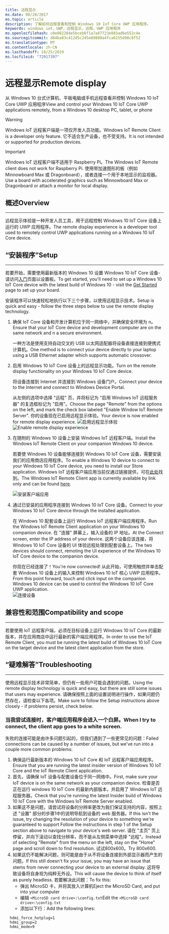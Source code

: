 ```yaml
---
title: 远程显示
ms.date: 08/28/2017
ms.topic: article
description: 了解如何远程查看和控制 Windows 10 IoT Core UWP 应用程序。
keywords: windows iot，UWP，远程显示，远程，UWP 应用程序
ms.openlocfilehash: c0e082284e5bceb6f1a7a87723e883ad6e552c4e
ms.sourcegitcommit: d84ba83c412d5c245e89880a4fca6155d98c8f52
ms.translationtype: MT
ms.contentlocale: zh-CN
ms.lasthandoff: 10/25/2019
ms.locfileid: "72917397"
---
```

# <a name="remote-display"></a><span data-ttu-id="153c3-104">远程显示</span><span class="sxs-lookup"><span data-stu-id="153c3-104">Remote display</span></span>
<span data-ttu-id="153c3-105">从 Windows 10 台式计算机、平板电脑或手机远程查看并控制 Windows 10 IoT Core UWP 应用程序</span><span class="sxs-lookup"><span data-stu-id="153c3-105">View and control your Windows 10 IoT Core UWP applications remotely, from a Windows 10 desktop PC, tablet, or phone</span></span>

> [!WARNING]
> <span data-ttu-id="153c3-106">Windows IoT 远程客户端是一项仅开发人员功能。</span><span class="sxs-lookup"><span data-stu-id="153c3-106">Windows IoT Remote Client is a developer only feature.</span></span> <span data-ttu-id="153c3-107">它不适合生产设备，也不受支持。</span><span class="sxs-lookup"><span data-stu-id="153c3-107">It is not intended or supported for production devices.</span></span>

> [!IMPORTANT]
> <span data-ttu-id="153c3-108">Windows IoT 远程客户端不适用于 Raspberry Pi。</span><span class="sxs-lookup"><span data-stu-id="153c3-108">The Windows IoT Remote client does not work for Raspberry Pi.</span></span> <span data-ttu-id="153c3-109">使用带加速图形的板（例如 Minnowboard Max 或 Dragonboard），或者连接一个用于本地显示的监视器。</span><span class="sxs-lookup"><span data-stu-id="153c3-109">Use a board with accelerated graphics such as Minnowboard Max or Dragonboard or attach a monitor for local display.</span></span>

## <a name="overview"></a><span data-ttu-id="153c3-110">概述</span><span class="sxs-lookup"><span data-stu-id="153c3-110">Overview</span></span>
___
<span data-ttu-id="153c3-111">远程显示体验是一种开发人员工具，用于远程控制 Windows 10 IoT Core 设备上运行的 UWP 应用程序。</span><span class="sxs-lookup"><span data-stu-id="153c3-111">The remote display experience is a developer tool used to remotely control UWP applications running on a Windows 10 IoT Core device.</span></span>   

## <a name="setup"></a><span data-ttu-id="153c3-112">“安装程序”</span><span class="sxs-lookup"><span data-stu-id="153c3-112">Setup</span></span>
___
<span data-ttu-id="153c3-113">若要开始，需要使用最新版本的 Windows 10 设置 Windows 10 IoT Core 设备-请访问[入门](https://developer.microsoft.com/en-us/windows/iot/getstarted)页面以设置板。</span><span class="sxs-lookup"><span data-stu-id="153c3-113">To get started, you'll need to set up a Windows 10 IoT Core device with the latest build of Windows 10 - visit the [Get Started](https://developer.microsoft.com/en-us/windows/iot/getstarted) page to set up your board.</span></span>

<span data-ttu-id="153c3-114">安装程序可以快速轻松地执行以下三个步骤，以使用远程显示技术。</span><span class="sxs-lookup"><span data-stu-id="153c3-114">Setup is quick and easy - follow the three steps below to use the remote display technology.</span></span>

1. <span data-ttu-id="153c3-115">确保 IoT Core 设备和开发计算机位于同一网络中，并确保安全环境为 n。</span><span class="sxs-lookup"><span data-stu-id="153c3-115">Ensure that your IoT Core device and development computer are on the same network and n a secure environment.</span></span>

    <span data-ttu-id="153c3-116">一种方法是使用支持自动交叉的 USB 以太网适配器将设备直接连接到便携式计算机。</span><span class="sxs-lookup"><span data-stu-id="153c3-116">One method is to connect your device directly to your laptop using a USB Ethernet adapter which supports automatic crossover.</span></span>

1. <span data-ttu-id="153c3-117">启用 Windows 10 IoT Core 设备上的远程显示功能。</span><span class="sxs-lookup"><span data-stu-id="153c3-117">Turn on the remote display functionality on your Windows 10 IoT Core device.</span></span>
  
    <span data-ttu-id="153c3-118">将设备连接到 Internet 并连接到 Windows 设备门户。</span><span class="sxs-lookup"><span data-stu-id="153c3-118">Connect your device to the Internet and connect to Windows Device Portal.</span></span>
  
    <span data-ttu-id="153c3-119">从左侧的选项中选择 "远程" 页，并将标记为 "启用 Windows IoT 远程服务器" 的复选框标记为 "启用"。</span><span class="sxs-lookup"><span data-stu-id="153c3-119">Choose the page "Remote" from the options on the left, and mark the check box labeled "Enable Window IoT Remote Server".</span></span>  <span data-ttu-id="153c3-120">你的设备现在已启用远程显示体验。</span><span class="sxs-lookup"><span data-stu-id="153c3-120">Your device is now enabled for remote display experience.</span></span>
    <span data-ttu-id="153c3-121">![启用远程显示体验](../media/RemoteDisplay/enable-remote.png)</span><span class="sxs-lookup"><span data-stu-id="153c3-121">![Enable remote display experience](../media/RemoteDisplay/enable-remote.png)</span></span>

1. <span data-ttu-id="153c3-122">在随附的 Windows 10 设备上安装 Windows IoT 远程客户端。</span><span class="sxs-lookup"><span data-stu-id="153c3-122">Install the Windows IoT Remote Client on your companion Windows 10 device.</span></span>
  
    <span data-ttu-id="153c3-123">若要使 Windows 10 设备能够连接到 Windows 10 IoT Core 设备，需要安装我们的应用商店应用程序。</span><span class="sxs-lookup"><span data-stu-id="153c3-123">To enable a Windows 10 device to connect to your Windows 10 IoT Core device, you need to install our Store application.</span></span>  <span data-ttu-id="153c3-124">Windows IoT 远程客户端应用当前仅通过链接提供，可在[此处](https://www.microsoft.com/en-us/store/apps/iot-remote-client/9nblggh5mnxz)找到。</span><span class="sxs-lookup"><span data-stu-id="153c3-124">The Windows IoT Remote Client app is currently available by link only and can be found [here](https://www.microsoft.com/en-us/store/apps/iot-remote-client/9nblggh5mnxz).</span></span>
    
    ![安装客户端应用](../media/RemoteDisplay/store-app.png)


1. <span data-ttu-id="153c3-126">通过已安装的应用程序连接到 Windows 10 IoT Core 设备。</span><span class="sxs-lookup"><span data-stu-id="153c3-126">Connect to your Windows 10 IoT Core device through the installed application.</span></span>
  
    <span data-ttu-id="153c3-127">在 Windows 10 配套设备上运行 Windows IoT 远程客户端应用程序。</span><span class="sxs-lookup"><span data-stu-id="153c3-127">Run the Windows IoT Remote Client application on your Windows 10 companion device.</span></span>  <span data-ttu-id="153c3-128">在 "连接" 屏幕上，输入设备的 IP 地址。</span><span class="sxs-lookup"><span data-stu-id="153c3-128">At the Connect screen, enter the IP address of your device.</span></span> <span data-ttu-id="153c3-129">这两个设备应该连接，将 Windows 10 IoT Core 设备的 UI 体验远程处理到配套设备上。</span><span class="sxs-lookup"><span data-stu-id="153c3-129">The two devices should connect, remoting the UI experience of the Windows 10 IoT Core device to the companion device.</span></span>
    
    <span data-ttu-id="153c3-130">你现在已经连接了！</span><span class="sxs-lookup"><span data-stu-id="153c3-130">You're now connected!</span></span> <span data-ttu-id="153c3-131">从此开始，可使用触控并单击配套 Windows 10 设备上的输入来控制 Windows 10 IoT 核心 UWP 应用程序。</span><span class="sxs-lookup"><span data-stu-id="153c3-131">From this point forward, touch and click input on the companion Windows 10 device can be used to control the Windows 10 IoT Core UWP application.</span></span>  
    ![连接设备](../media/RemoteDisplay/connect-device.png)
      

## <a name="compatibility-and-scope"></a><span data-ttu-id="153c3-133">兼容性和范围</span><span class="sxs-lookup"><span data-stu-id="153c3-133">Compatibility and scope</span></span>
___
<span data-ttu-id="153c3-134">若要使用 IoT 远程客户端，必须在目标设备上运行 Windows 10 IoT Core 的最新版本，并在应用商店中运行最新的客户端应用程序。</span><span class="sxs-lookup"><span data-stu-id="153c3-134">In order to use the IoT Remote Client, you must be running the latest build of Windows 10 IoT Core on the target device and the latest client application from the store.</span></span> 
    
  
## <a name="troubleshooting"></a><span data-ttu-id="153c3-135">“疑难解答”</span><span class="sxs-lookup"><span data-stu-id="153c3-135">Troubleshooting</span></span>
___
<span data-ttu-id="153c3-136">使用远程显示技术非常简单，但仍有一些用户可能会遇到的问题。</span><span class="sxs-lookup"><span data-stu-id="153c3-136">Using the remote display technology is quick and easy, but there are still some issues that users may experience.</span></span>  <span data-ttu-id="153c3-137">请确保按照上面的设置说明进行操作，如果问题仍然存在，请检查以下各项。</span><span class="sxs-lookup"><span data-stu-id="153c3-137">Make sure to follow the Setup instructions above closely - if problems persist, check below.</span></span>

### <a name="when-i-try-to-connect-the-client-app-goes-to-a-white-screen"></a><span data-ttu-id="153c3-138">当我尝试连接时，客户端应用程序会进入一个白屏。</span><span class="sxs-lookup"><span data-stu-id="153c3-138">When I try to connect, the client app goes to a white screen.</span></span>
<span data-ttu-id="153c3-139">失败的连接可能是由许多问题引起的，但我们遇到了一些更常见的问题：</span><span class="sxs-lookup"><span data-stu-id="153c3-139">Failed connections can be caused by a number of issues, but we've run into a couple more common problems:</span></span>

1. <span data-ttu-id="153c3-140">确保运行最新版本的 Windows 10 IoT Core 和 IoT 远程客户端应用程序。</span><span class="sxs-lookup"><span data-stu-id="153c3-140">Ensure that you are running the latest insider version of Windows 10 IoT Core and the IoT Remote Client application.</span></span>
1. <span data-ttu-id="153c3-141">首先，请确保 IoT 设备与配套设备位于同一网络中。</span><span class="sxs-lookup"><span data-stu-id="153c3-141">First, make sure your IoT device is on the same network as your companion device.</span></span>
    <span data-ttu-id="153c3-142">检查是否正在运行 windows 10 IoT Core 的最新内部版本，并启用了 Windows IoT 远程服务器。</span><span class="sxs-lookup"><span data-stu-id="153c3-142">Check that you're running the latest Insider build of Windows 10 IoT Core with the Windows IoT Remote Server enabled.</span></span>
1. <span data-ttu-id="153c3-143">如果这不是问题，请尝试将设备的分辨率更改为我们保证支持的内容，按照上述 "设置" 部分的步骤1中的说明导航到设备的 web 服务器。</span><span class="sxs-lookup"><span data-stu-id="153c3-143">If this isn't the issue, try changing the resolution of your device to something we're guaranteed to support Follow the instructions in step 1 of the Setup section above to navigate to your device's web server.</span></span>  <span data-ttu-id="153c3-144">请在 "主页" 页上停留，并向下滚动以查找分辨率，而不是从左侧菜单中选择 "远程"。</span><span class="sxs-lookup"><span data-stu-id="153c3-144">Instead of selecting "Remote" from the menu on the left, stay on the "Home" page and scroll down to find resolution.</span></span>  <span data-ttu-id="153c3-145">试试800x600。</span><span class="sxs-lookup"><span data-stu-id="153c3-145">Try 800x600.</span></span>
1. <span data-ttu-id="153c3-146">如果这仍不能解决问题，则可能是由于从不将设备连接到外部显示器而产生的问题。</span><span class="sxs-lookup"><span data-stu-id="153c3-146">If this still doesn't fix your issue, you may have an issue that stems from never connecting your device to an external display.</span></span>
    <span data-ttu-id="153c3-147">这将导致设备将自身视为纯粹无外设。</span><span class="sxs-lookup"><span data-stu-id="153c3-147">This will cause the device to think of itself as purely headless.</span></span>  <span data-ttu-id="153c3-148">若要解决此问题：</span><span class="sxs-lookup"><span data-stu-id="153c3-148">To fix this:</span></span>
    * <span data-ttu-id="153c3-149">弹出 MicroSD 卡，并将其放入计算机</span><span class="sxs-lookup"><span data-stu-id="153c3-149">Eject the MicroSD Card, and put into your computer</span></span>
    * <span data-ttu-id="153c3-150">编辑 `<MicroSD card drive>:\config.txt`</span><span class="sxs-lookup"><span data-stu-id="153c3-150">Edit the `<MicroSD card drive>:\config.txt`</span></span>
    * <span data-ttu-id="153c3-151">添加以下行：</span><span class="sxs-lookup"><span data-stu-id="153c3-151">Add the following lines:</span></span>
 
```
  hdmi_force_hotplug=1
  hdmi_group=2
  hdmi_mode=9
```
